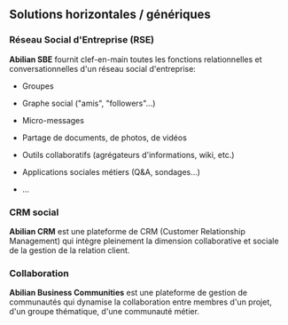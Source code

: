 ## Solutions horizontales / génériques

### Réseau Social d'Entreprise (RSE)

**Abilian SBE** fournit clef-en-main toutes les fonctions relationnelles et conversationnelles d'un réseau social d'entreprise:

- Groupes

- Graphe social ("amis", "followers"...)

- Micro-messages

- Partage de documents, de photos, de vidéos

- Outils collaboratifs (agrégateurs d'informations, wiki, etc.)

- Applications sociales métiers (Q&A, sondages...)

- ...

### CRM social

**Abilian CRM** est une plateforme de CRM (Customer Relationship Management) qui intègre pleinement la dimension collaborative et sociale de la gestion de la relation client.

### Collaboration

**Abilian Business Communities** est une plateforme de gestion de communautés qui dynamise la collaboration entre membres d'un projet, d'un groupe thématique, d'une communauté métier.
